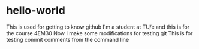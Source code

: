 # hello-world
This is used for getting to know github
I'm a student at TU/e and this is for the course 4EM30
Now I make some modifications for testing git
This is for testing commit comments from the command line

